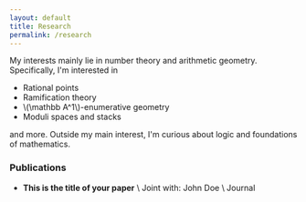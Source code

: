 ```yaml
---
layout: default
title: Research
permalink: /research
---
```


My interests mainly lie in number theory and arithmetic geometry. Specifically, I'm interested in

- Rational points
- Ramification theory
- \\(\mathbb A^1\\)-enumerative geometry
- Moduli spaces and stacks

and more. Outside my main interest, I'm curious about logic and foundations of mathematics. 

### Publications
- **This is the title of your paper** \\
Joint with: John Doe  \\
Journal